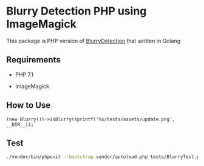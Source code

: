 # Blurry Detection PHP using ImageMagick

This package is PHP version of [BlurryDetection](https://github.com/KejawenLab/BurryDetection) that written in Golang

## Requirements

- PHP 7.1
  
- ImageMagick

## How to Use

```phpregexp
(new Blurry())->isBlurry(sprintf('%s/tests/assets/update.png', __DIR__));
```

## Test

```bash
./vendor/bin/phpunit --bootstrap vendor/autoload.php tests/BlurryTest.php
```
